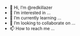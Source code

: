 - 👋 Hi, I’m @redkillazer
- 👀 I’m interested in ...
- 🌱 I’m currently learning ...
- 💞️ I’m looking to collaborate on ...
- 📫 How to reach me ...

<!---
redkillazer/redkillazer is a ✨ special ✨ repository because its `README.md` (this file) appears on your GitHub profile.
You can click the Preview link to take a look at your changes.
--->

